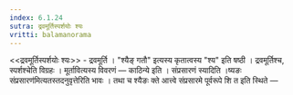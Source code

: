 ```yaml
---
index: 6.1.24
sutra: द्रवमूर्तिस्पर्शयोः श्यः
vritti: balamanorama
---
```


<<द्रवमूर्तिस्पर्शयोः श्यः>> - द्रवमूर्ति । "श्यैङ् गतौ" इत्यस्य कृतात्वस्य "श्य" इति षष्ठी । द्रवमूर्तिश्च, स्पर्शश्चेति विग्रहः । मूर्तावित्यस्य विवरणं — काठिन्ये इति । संप्रसारणं स्यादिति ।ष्यङः संप्रसारण॑मित्यतस्तदनुवृत्तेरिति भावः । तथा च श्यैङः क्ते आत्त्वे संप्रसारमे पूर्वरूपे शि त इति स्थिते —  